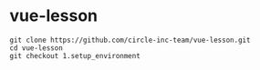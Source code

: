 # vue-lesson

```
git clone https://github.com/circle-inc-team/vue-lesson.git
cd vue-lesson
git checkout 1.setup_environment
```
